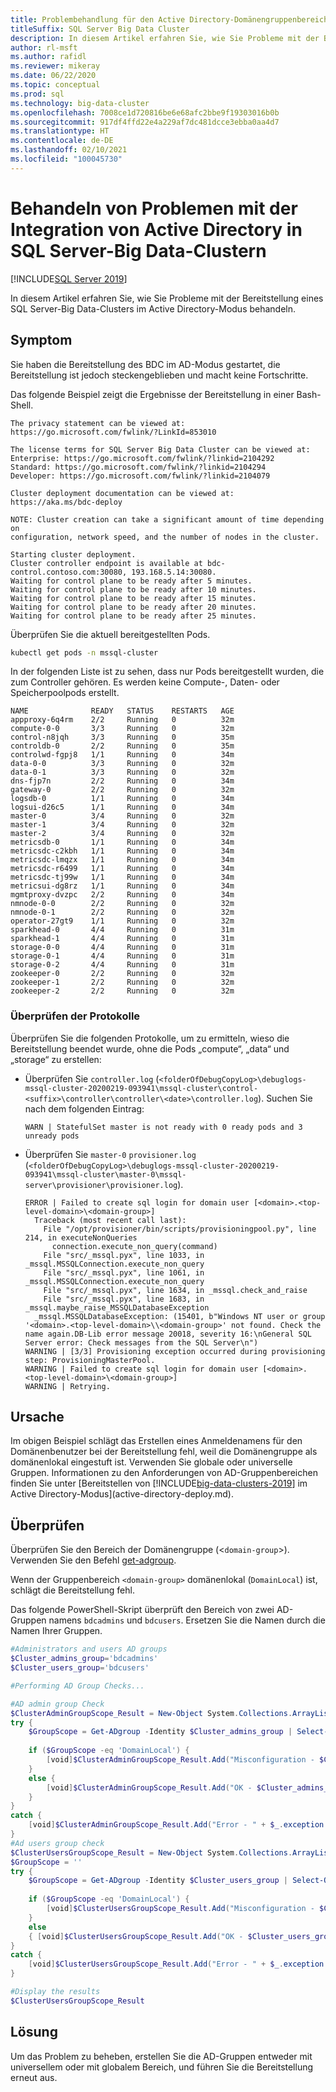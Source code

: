 ```yaml
---
title: Problembehandlung für den Active Directory-Domänengruppenbereich
titleSuffix: SQL Server Big Data Cluster
description: In diesem Artikel erfahren Sie, wie Sie Probleme mit der Bereitstellung eines SQL Server-Big Data-Clusters in einer Active Directory-Domäne behandeln.
author: rl-msft
ms.author: rafidl
ms.reviewer: mikeray
ms.date: 06/22/2020
ms.topic: conceptual
ms.prod: sql
ms.technology: big-data-cluster
ms.openlocfilehash: 7008ce1d720816be6e68afc2bbe9f19303016b0b
ms.sourcegitcommit: 917df4ffd22e4a229af7dc481dcce3ebba0aa4d7
ms.translationtype: HT
ms.contentlocale: de-DE
ms.lasthandoff: 02/10/2021
ms.locfileid: "100045730"
---
```

# <a name="troubleshoot-sql-server-big-data-cluster-active-directory-integration"></a>Behandeln von Problemen mit der Integration von Active Directory in SQL Server-Big Data-Clustern

[!INCLUDE[SQL Server 2019](../includes/applies-to-version/sqlserver2019.md)]

In diesem Artikel erfahren Sie, wie Sie Probleme mit der Bereitstellung eines SQL Server-Big Data-Clusters im Active Directory-Modus behandeln.

## <a name="symptom"></a>Symptom

Sie haben die Bereitstellung des BDC im AD-Modus gestartet, die Bereitstellung ist jedoch steckengeblieben und macht keine Fortschritte.

Das folgende Beispiel zeigt die Ergebnisse der Bereitstellung in einer Bash-Shell.

```
The privacy statement can be viewed at:
https://go.microsoft.com/fwlink/?LinkId=853010
 
The license terms for SQL Server Big Data Cluster can be viewed at:
Enterprise: https://go.microsoft.com/fwlink/?linkid=2104292
Standard: https://go.microsoft.com/fwlink/?linkid=2104294
Developer: https://go.microsoft.com/fwlink/?linkid=2104079
 
Cluster deployment documentation can be viewed at:
https://aka.ms/bdc-deploy
 
NOTE: Cluster creation can take a significant amount of time depending on
configuration, network speed, and the number of nodes in the cluster.
 
Starting cluster deployment.
Cluster controller endpoint is available at bdc-control.contoso.com:30080, 193.168.5.14:30080.
Waiting for control plane to be ready after 5 minutes.
Waiting for control plane to be ready after 10 minutes.
Waiting for control plane to be ready after 15 minutes.
Waiting for control plane to be ready after 20 minutes.
Waiting for control plane to be ready after 25 minutes.
```

Überprüfen Sie die aktuell bereitgestellten Pods.

```bash
kubectl get pods -n mssql-cluster
```

In der folgenden Liste ist zu sehen, dass nur Pods bereitgestellt wurden, die zum Controller gehören. Es werden keine Compute-, Daten- oder Speicherpoolpods erstellt.

```
NAME              READY   STATUS    RESTARTS   AGE
appproxy-6q4rm    2/2     Running   0          32m
compute-0-0       3/3     Running   0          32m
control-n8jqh     3/3     Running   0          35m
controldb-0       2/2     Running   0          35m
controlwd-fgpj8   1/1     Running   0          34m
data-0-0          3/3     Running   0          32m
data-0-1          3/3     Running   0          32m
dns-fjp7n         2/2     Running   0          34m
gateway-0         2/2     Running   0          32m
logsdb-0          1/1     Running   0          34m
logsui-d26c5      1/1     Running   0          34m
master-0          3/4     Running   0          32m
master-1          3/4     Running   0          32m
master-2          3/4     Running   0          32m
metricsdb-0       1/1     Running   0          34m
metricsdc-c2kbh   1/1     Running   0          34m
metricsdc-lmqzx   1/1     Running   0          34m
metricsdc-r6499   1/1     Running   0          34m
metricsdc-tj99w   1/1     Running   0          34m
metricsui-dg8rz   1/1     Running   0          34m
mgmtproxy-dvzpc   2/2     Running   0          34m
nmnode-0-0        2/2     Running   0          32m
nmnode-0-1        2/2     Running   0          32m
operator-27gt9    1/1     Running   0          32m
sparkhead-0       4/4     Running   0          31m
sparkhead-1       4/4     Running   0          31m
storage-0-0       4/4     Running   0          31m
storage-0-1       4/4     Running   0          31m
storage-0-2       4/4     Running   0          31m
zookeeper-0       2/2     Running   0          32m
zookeeper-1       2/2     Running   0          32m
zookeeper-2       2/2     Running   0          32m
```

### <a name="check-logs"></a>Überprüfen der Protokolle

Überprüfen Sie die folgenden Protokolle, um zu ermitteln, wieso die Bereitstellung beendet wurde, ohne die Pods „compute“, „data“ und „storage“ zu erstellen: 

- Überprüfen Sie `controller.log` (`<folderOfDebugCopyLog>\debuglogs-mssql-cluster-20200219-093941\mssql-cluster\control-<suffix>\controller\controller\<date>\controller.log`). Suchen Sie nach dem folgenden Eintrag:

  `WARN | StatefulSet master is not ready with 0 ready pods and 3 unready pods `

- Überprüfen Sie `master-0` `provisioner.log` (`<folderOfDebugCopyLog>\debuglogs-mssql-cluster-20200219-093941\mssql-cluster\master-0\mssql-server\provisioner\provisioner.log`).

  ```
  ERROR | Failed to create sql login for domain user [<domain>.<top-level-domain>\<domain-group>]
    Traceback (most recent call last):
      File "/opt/provisioner/bin/scripts/provisioningpool.py", line 214, in executeNonQueries
        connection.execute_non_query(command)
      File "src/_mssql.pyx", line 1033, in _mssql.MSSQLConnection.execute_non_query
      File "src/_mssql.pyx", line 1061, in _mssql.MSSQLConnection.execute_non_query
      File "src/_mssql.pyx", line 1634, in _mssql.check_and_raise
      File "src/_mssql.pyx", line 1683, in _mssql.maybe_raise_MSSQLDatabaseException
    _mssql.MSSQLDatabaseException: (15401, b"Windows NT user or group '<domain>.<top-level-domain>\\<domain-group>' not found. Check the name again.DB-Lib error message 20018, severity 16:\nGeneral SQL Server error: Check messages from the SQL Server\n")
  WARNING | [3/3] Provisioning exception occurred during provisioning step: ProvisioningMasterPool.
  WARNING | Failed to create sql login for domain user [<domain>.<top-level-domain>\<domain-group>]
  WARNING | Retrying.
  ```

## <a name="cause"></a>Ursache

Im obigen Beispiel schlägt das Erstellen eines Anmeldenamens für den Domänenbenutzer bei der Bereitstellung fehl, weil die Domänengruppe als domänenlokal eingestuft ist. Verwenden Sie globale oder universelle Gruppen. Informationen zu den Anforderungen von AD-Gruppenbereichen finden Sie unter [Bereitstellen von [!INCLUDE[big-data-clusters-2019](../includes/ssbigdataclusters-ss-nover.md)] im Active Directory-Modus](active-directory-deploy.md).

## <a name="verify"></a>Überprüfen

Überprüfen Sie den Bereich der Domänengruppe (<`domain-group`>). Verwenden Sie den Befehl [get-adgroup](/powershell/module/addsadministration/get-adgroup/).

Wenn der Gruppenbereich `<domain-group>` domänenlokal (`DomainLocal`) ist, schlägt die Bereitstellung fehl. 

Das folgende PowerShell-Skript überprüft den Bereich von zwei AD-Gruppen namens `bdcadmins` und `bdcusers`. Ersetzen Sie die Namen durch die Namen Ihrer Gruppen. 

```powershell
#Administrators and users AD groups
$Cluster_admins_group='bdcadmins'
$Cluster_users_group='bdcusers'

#Performing AD Group Checks...

#AD admin group Check
$ClusterAdminGroupScope_Result = New-Object System.Collections.ArrayList
try {
    $GroupScope = Get-ADgroup -Identity $Cluster_admins_group | Select-Object -ExpandProperty GroupScope
    
    if ($GroupScope -eq 'DomainLocal') {
        [void]$ClusterAdminGroupScope_Result.Add("Misconfiguration - $Cluster_admins_group Group scope is $GroupScope, this scope is not supported, Please change group scope to either Global or Univesal") 
    }
    else {
        [void]$ClusterAdminGroupScope_Result.Add("OK - $Cluster_admins_group Group scope is $GroupScope")
    }
}
catch {
    [void]$ClusterAdminGroupScope_Result.Add("Error - " + $_.exception.message)
}
#Ad users group check
$ClusterUsersGroupScope_Result = New-Object System.Collections.ArrayList
$GroupScope = ''
try {
    $GroupScope = Get-ADgroup -Identity $Cluster_users_group | Select-Object -ExpandProperty GroupScope
    
    if ($GroupScope -eq 'DomainLocal') {
        [void]$ClusterUsersGroupScope_Result.Add("Misconfiguration - $Cluster_users_group Group scope is $GroupScope, this scope is not supported, Please change group scope to either Global or Univesal")
    } 
    else 
    { [void]$ClusterUsersGroupScope_Result.Add("OK - $Cluster_users_group Group scope is $GroupScope") }
}
catch {
    [void]$ClusterUsersGroupScope_Result.Add("Error - " + $_.exception.message)
}

#Display the results
$ClusterUsersGroupScope_Result
```

## <a name="resolution"></a>Lösung

Um das Problem zu beheben, erstellen Sie die AD-Gruppen entweder mit universellem oder mit globalem Bereich, und führen Sie die Bereitstellung erneut aus.

